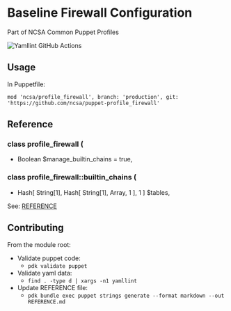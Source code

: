 # Baseline Firewall Configuration

Part of NCSA Common Puppet Profiles

![Yamllint GitHub Actions](https://github.com/pmenstrom/puppet-profile_firewall/workflows/Yamllint%20GitHub%20Actions/badge.svg)

## Usage
In Puppetfile:
```
mod 'ncsa/profile_firewall', branch: 'production', git: 'https://github.com/ncsa/puppet-profile_firewall'
```

## Reference

### class profile_firewall (
-  Boolean $manage_builtin_chains = true,
### class profile_firewall::builtin_chains (
-  Hash[ String[1], Hash[ String[1], Array, 1 ], 1 ] $tables,

See: [REFERENCE](REFERENCE.md)

## Contributing
From the module root:
- Validate puppet code:
  - `pdk validate puppet`
- Validate yaml data:
  - `find . -type d | xargs -n1 yamllint`
- Update REFERENCE file:
  - `pdk bundle exec puppet strings generate --format markdown --out REFERENCE.md`
